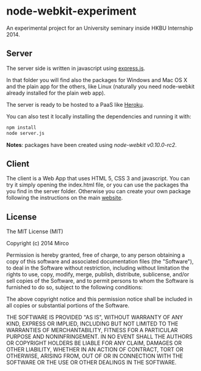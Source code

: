 node-webkit-experiment
======================

An experimental project for an University seminary inside HKBU Internship 2014.  

## Server

The server side is written in javascript using [express.js](http://expressjs.com/).

In that folder you will find also the packages for Windows and Mac OS X and the
plain app for the others, like Linux (naturally you need node-webkit already installed for the plain web app).

The server is ready to be hosted to a PaaS like [Heroku](https://www.heroku.com/).

You can also test it locally installing the dependencies and running it with:

```bash
npm install
node server.js
```

**Notes**: packages have been created using *node-webkit v0.10.0-rc2*.

## Client

The client is a Web App that uses HTML 5, CSS 3 and javascript. You can try it
simply opening the index.html file, or you can use the packages tha you find in
the server folder. Otherwise you can create your own package following the
instructions on the main [website](https://github.com/rogerwang/node-webkit/wiki/How-to-package-and-distribute-your-apps).

## License

The MIT License (MIT)

Copyright (c) 2014 Mirco

Permission is hereby granted, free of charge, to any person obtaining a copy
of this software and associated documentation files (the "Software"), to deal
in the Software without restriction, including without limitation the rights
to use, copy, modify, merge, publish, distribute, sublicense, and/or sell
copies of the Software, and to permit persons to whom the Software is
furnished to do so, subject to the following conditions:

The above copyright notice and this permission notice shall be included in all
copies or substantial portions of the Software.

THE SOFTWARE IS PROVIDED "AS IS", WITHOUT WARRANTY OF ANY KIND, EXPRESS OR
IMPLIED, INCLUDING BUT NOT LIMITED TO THE WARRANTIES OF MERCHANTABILITY,
FITNESS FOR A PARTICULAR PURPOSE AND NONINFRINGEMENT. IN NO EVENT SHALL THE
AUTHORS OR COPYRIGHT HOLDERS BE LIABLE FOR ANY CLAIM, DAMAGES OR OTHER
LIABILITY, WHETHER IN AN ACTION OF CONTRACT, TORT OR OTHERWISE, ARISING FROM,
OUT OF OR IN CONNECTION WITH THE SOFTWARE OR THE USE OR OTHER DEALINGS IN THE
SOFTWARE.
